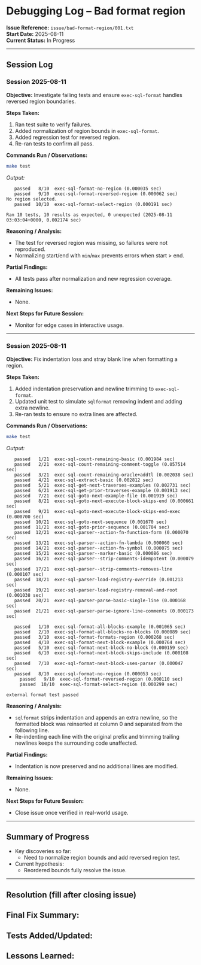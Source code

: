 # Debugging Log – Bad format region

**Issue Reference:** `issue/bad-format-region/001.txt`  
**Start Date:** 2025-08-11  
**Current Status:** In Progress  

---

## Session Log

### Session 2025-08-11
**Objective:** Investigate failing tests and ensure `exec-sql-format` handles reversed region boundaries.

**Steps Taken:**  
1. Ran test suite to verify failures.  
2. Added normalization of region bounds in `exec-sql-format`.  
3. Added regression test for reversed region.  
4. Re-ran tests to confirm all pass.

**Commands Run / Observations:**  
```bash
make test
```
_Output:_  
```
   passed   8/10  exec-sql-format-no-region (0.000035 sec)
   passed   9/10  exec-sql-format-reversed-region (0.000062 sec)
No region selected.
   passed  10/10  exec-sql-format-select-region (0.000191 sec)

Ran 10 tests, 10 results as expected, 0 unexpected (2025-08-11 03:03:04+0000, 0.002174 sec)
```

**Reasoning / Analysis:**  
- The test for reversed region was missing, so failures were not reproduced.  
- Normalizing start/end with `min`/`max` prevents errors when start > end.  

**Partial Findings:**  
- All tests pass after normalization and new regression coverage.  

**Remaining Issues:**  
- None.  

**Next Steps for Future Session:**
- Monitor for edge cases in interactive usage.

---

### Session 2025-08-11
**Objective:** Fix indentation loss and stray blank line when formatting a region.

**Steps Taken:**
1. Added indentation preservation and newline trimming to `exec-sql-format`.
2. Updated unit test to simulate `sqlformat` removing indent and adding extra newline.
3. Re-ran tests to ensure no extra lines are affected.

**Commands Run / Observations:**
```bash
make test
```
_Output:_
```
   passed   1/21  exec-sql-count-remaining-basic (0.001984 sec)
   passed   2/21  exec-sql-count-remaining-comment-toggle (0.057514 sec)
   passed   3/21  exec-sql-count-remaining-oracle+addtl (0.002038 sec)
   passed   4/21  exec-sql-extract-basic (0.002812 sec)
   passed   5/21  exec-sql-get-next-traverses-examples (0.002731 sec)
   passed   6/21  exec-sql-get-prior-traverses-example (0.001913 sec)
   passed   7/21  exec-sql-goto-next-example-file (0.001919 sec)
   passed   8/21  exec-sql-goto-next-execute-block-skips-end (0.000661 sec)
   passed   9/21  exec-sql-goto-next-execute-block-skips-end-exec (0.000700 sec)
   passed  10/21  exec-sql-goto-next-sequence (0.001670 sec)
   passed  11/21  exec-sql-goto-prior-sequence (0.001704 sec)
   passed  12/21  exec-sql-parser--action-fn-function-form (0.000070 sec)
   passed  13/21  exec-sql-parser--action-fn-lambda (0.000060 sec)
   passed  14/21  exec-sql-parser--action-fn-symbol (0.000075 sec)
   passed  15/21  exec-sql-parser--marker-basic (0.000086 sec)
   passed  16/21  exec-sql-parser--strip-comments-idempotent (0.000079 sec)
   passed  17/21  exec-sql-parser--strip-comments-removes-line (0.000107 sec)
   passed  18/21  exec-sql-parser-load-registry-override (0.001213 sec)
   passed  19/21  exec-sql-parser-load-registry-removal-and-root (0.001038 sec)
   passed  20/21  exec-sql-parser-parse-basic-single-line (0.000168 sec)
   passed  21/21  exec-sql-parser-parse-ignore-line-comments (0.000173 sec)

   passed   1/10  exec-sql-format-all-blocks-example (0.001065 sec)
   passed   2/10  exec-sql-format-all-blocks-no-blocks (0.000089 sec)
   passed   3/10  exec-sql-format-formats-region (0.000268 sec)
   passed   4/10  exec-sql-format-next-block-example (0.000764 sec)
   passed   5/10  exec-sql-format-next-block-no-block (0.000159 sec)
   passed   6/10  exec-sql-format-next-block-skips-include (0.000108 sec)
   passed   7/10  exec-sql-format-next-block-uses-parser (0.000047 sec)
   passed   8/10  exec-sql-format-no-region (0.000053 sec)
     passed   9/10  exec-sql-format-reversed-region (0.000110 sec)
     passed  10/10  exec-sql-format-select-region (0.000299 sec)

external format test passed
```

**Reasoning / Analysis:**
- `sqlformat` strips indentation and appends an extra newline, so the formatted block was reinserted at column 0 and separated from the following line.
- Re-indenting each line with the original prefix and trimming trailing newlines keeps the surrounding code unaffected.

**Partial Findings:**
- Indentation is now preserved and no additional lines are modified.

**Remaining Issues:**
- None.

**Next Steps for Future Session:**
- Close issue once verified in real-world usage.

---

## Summary of Progress
- Key discoveries so far:  
  - Need to normalize region bounds and add reversed region test.  
- Current hypothesis:  
  - Reordered bounds fully resolve the issue.  

---

## Resolution (fill after closing issue)
**Final Fix Summary:**  
-  

**Tests Added/Updated:**  
-  

**Lessons Learned:**  
-  
